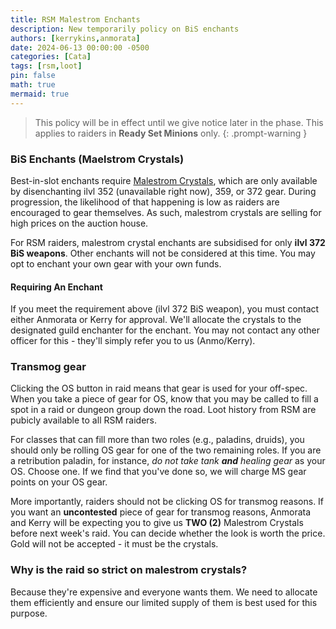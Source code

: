 ```yaml
---
title: RSM Malestrom Enchants
description: New temporarily policy on BiS enchants
authors: [kerrykins,anmorata]
date: 2024-06-13 00:00:00 -0500
categories: [Cata]
tags: [rsm,loot]
pin: false
math: true
mermaid: true
---
```


> This policy will be in effect until we give notice later in the phase. This applies to raiders in **Ready Set Minions** only.
{: .prompt-warning }

### BiS Enchants (Maelstrom Crystals)

Best-in-slot enchants require [Malestrom Crystals](https://www.wowhead.com/cata/item=52722/maelstrom-crystal), which are only available by disenchanting ilvl 352 (unavailable right now), 359, or 372 gear. During progression, the likelihood of that happening is low as raiders are encouraged to gear themselves. As such, malestrom crystals are selling for high prices on the auction house. 

For RSM raiders, malestrom crystal enchants are subsidised for only **ilvl 372 BiS weapons**. Other enchants will not be considered at this time. You may opt to enchant your own gear with your own funds. 

#### Requiring An Enchant

If you meet the requirement above (ilvl 372 BiS weapon), you must contact either Anmorata or Kerry for approval. We'll allocate the crystals to the designated guild enchanter for the enchant. You may not contact any other officer for this - they'll simply refer you to us (Anmo/Kerry). 

### Transmog gear

Clicking the OS button in raid means that gear is used for your off-spec. When you take a piece of gear for OS, know that you may be called to fill a spot in a raid or dungeon group down the road. Loot history from RSM are pubicly available to all RSM raiders. 

For classes that can fill more than two roles (e.g., paladins, druids), you should only be rolling OS gear for one of the two remaining roles. If you are a retribution paladin, for instance, _do not take tank **and** healing gear_ as your OS. Choose one. If we find that you've done so, we will charge MS gear points on your OS gear. 

More importantly, raiders should not be clicking OS for transmog reasons. If you want an **uncontested** piece of gear for transmog reasons, Anmorata and Kerry will be expecting you to give us **TWO (2)** Malestrom Crystals before next week's raid. You can decide whether the look is worth the price. Gold will not be accepted - it must be the crystals. 

### Why is the raid so strict on malestrom crystals?

Because they're expensive and everyone wants them. We need to allocate them efficiently and ensure our limited supply of them is best used for this purpose. 
